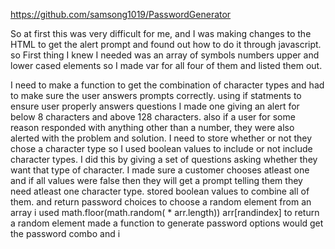 https://github.com/samsong1019/PasswordGenerator


So at first this was very difficult for me, and I was making changes to the HTML to get the alert prompt and found out how to do it through javascript. so First thing I knew I needed was an array of symbols numbers upper and lower cased elements so I made var for all four of them and listed them out. 

 I need to make a function to get the combination of character types and had to make sure the user answers prompts correctly. using if statments to ensure user properly answers questions I made one giving an alert for below 8 characters and above 128 characters. also if a user for some reason responded with anything other than a number, they were also alerted with the problem and solution. 
 I need to store whether or not they chose a character type so I used boolean values to include or not include character types. I did this by giving a set of questions asking whether they want that type of character. 
I made sure a customer chooses atleast one and if all values were false then they will get a prompt telling them they need atleast one character type. 
stored boolean values to combine all of them. and return password choices
to choose a random element from an array i used math.floor(math.random( * arr.length)) arr[randindex] to return a random element
made a function to generate password options would get the password combo and i 